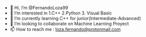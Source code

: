 - 👋 Hi, I’m @FernandoLoza99
- 👀 I’m interested in 1.C++ 2.Python 3. Visual Basic
- 🌱 I’m currently learning C++ for junior(Intermediate-Advanced)
- 💞️ I’m looking to collaborate on Machine Learning Proyect
- 📫 How to reach me : loza.fernando@protonmail.com

<!---
FernandoLoza99/FernandoLoza99 is a ✨ special ✨ repository because its `README.md` (this file) appears on your GitHub profile.
You can click the Preview link to take a look at your changes.
--->

